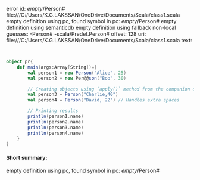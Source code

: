 error id: _empty_/Person#
file:///C:/Users/K.G.LAKSSAN/OneDrive/Documents/Scala/class1.scala
empty definition using pc, found symbol in pc: _empty_/Person#
empty definition using semanticdb
empty definition using fallback
non-local guesses:
	 -Person#
	 -scala/Predef.Person#
offset: 128
uri: file:///C:/Users/K.G.LAKSSAN/OneDrive/Documents/Scala/class1.scala
text:
```scala


object pr{
    def main(args:Array[String])={
        val person1 = new Person("Alice", 25)
        val person2 = new Per@@son("Bob", 30)

        // Creating objects using `apply()` method from the companion object
        val person3 = Person("Charlie,40")
        val person4 = Person("David, 22") // Handles extra spaces

        // Printing results
        println(person1.name)
        println(person2.name)
        println(person3.name)
        println(person4.name)
    }
}
```


#### Short summary: 

empty definition using pc, found symbol in pc: _empty_/Person#